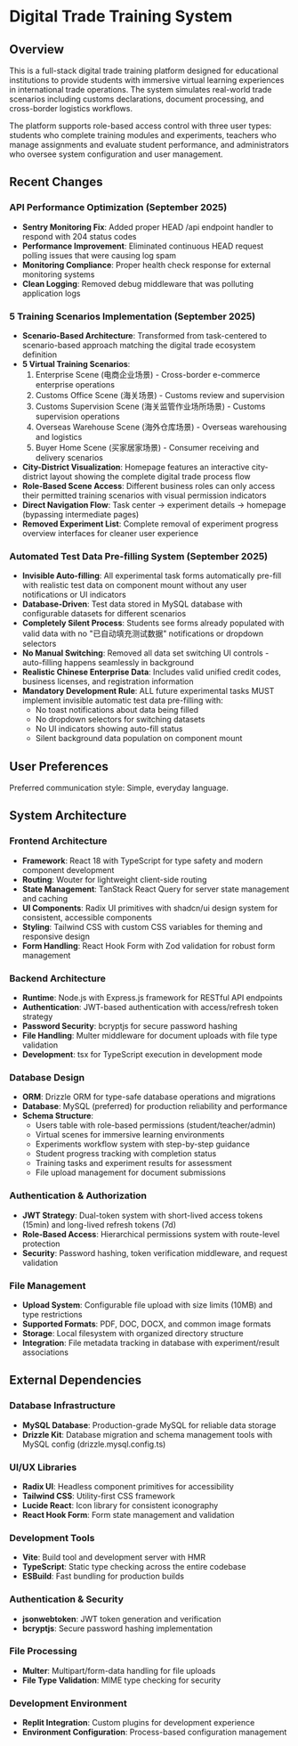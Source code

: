 # Digital Trade Training System

## Overview

This is a full-stack digital trade training platform designed for educational institutions to provide students with immersive virtual learning experiences in international trade operations. The system simulates real-world trade scenarios including customs declarations, document processing, and cross-border logistics workflows.

The platform supports role-based access control with three user types: students who complete training modules and experiments, teachers who manage assignments and evaluate student performance, and administrators who oversee system configuration and user management.

## Recent Changes

### API Performance Optimization (September 2025)
- **Sentry Monitoring Fix**: Added proper HEAD /api endpoint handler to respond with 204 status codes
- **Performance Improvement**: Eliminated continuous HEAD request polling issues that were causing log spam
- **Monitoring Compliance**: Proper health check response for external monitoring systems
- **Clean Logging**: Removed debug middleware that was polluting application logs

### 5 Training Scenarios Implementation (September 2025)
- **Scenario-Based Architecture**: Transformed from task-centered to scenario-based approach matching the digital trade ecosystem definition
- **5 Virtual Training Scenarios**: 
  1. Enterprise Scene (电商企业场景) - Cross-border e-commerce enterprise operations
  2. Customs Office Scene (海关场景) - Customs review and supervision
  3. Customs Supervision Scene (海关监管作业场所场景) - Customs supervision operations
  4. Overseas Warehouse Scene (海外仓库场景) - Overseas warehousing and logistics
  5. Buyer Home Scene (买家居家场景) - Consumer receiving and delivery scenarios
- **City-District Visualization**: Homepage features an interactive city-district layout showing the complete digital trade process flow
- **Role-Based Scene Access**: Different business roles can only access their permitted training scenarios with visual permission indicators
- **Direct Navigation Flow**: Task center → experiment details → homepage (bypassing intermediate pages)
- **Removed Experiment List**: Complete removal of experiment progress overview interfaces for cleaner user experience

### Automated Test Data Pre-filling System (September 2025)
- **Invisible Auto-filling**: All experimental task forms automatically pre-fill with realistic test data on component mount without any user notifications or UI indicators
- **Database-Driven**: Test data stored in MySQL database with configurable datasets for different scenarios  
- **Completely Silent Process**: Students see forms already populated with valid data with no "已自动填充测试数据" notifications or dropdown selectors
- **No Manual Switching**: Removed all data set switching UI controls - auto-filling happens seamlessly in background
- **Realistic Chinese Enterprise Data**: Includes valid unified credit codes, business licenses, and registration information
- **Mandatory Development Rule**: ALL future experimental tasks MUST implement invisible automatic test data pre-filling with:
  - No toast notifications about data being filled
  - No dropdown selectors for switching datasets
  - No UI indicators showing auto-fill status
  - Silent background data population on component mount

## User Preferences

Preferred communication style: Simple, everyday language.

## System Architecture

### Frontend Architecture
- **Framework**: React 18 with TypeScript for type safety and modern component development
- **Routing**: Wouter for lightweight client-side routing
- **State Management**: TanStack React Query for server state management and caching
- **UI Components**: Radix UI primitives with shadcn/ui design system for consistent, accessible components
- **Styling**: Tailwind CSS with custom CSS variables for theming and responsive design
- **Form Handling**: React Hook Form with Zod validation for robust form management

### Backend Architecture
- **Runtime**: Node.js with Express.js framework for RESTful API endpoints
- **Authentication**: JWT-based authentication with access/refresh token strategy
- **Password Security**: bcryptjs for secure password hashing
- **File Handling**: Multer middleware for document uploads with file type validation
- **Development**: tsx for TypeScript execution in development mode

### Database Design
- **ORM**: Drizzle ORM for type-safe database operations and migrations
- **Database**: MySQL (preferred) for production reliability and performance
- **Schema Structure**:
  - Users table with role-based permissions (student/teacher/admin)
  - Virtual scenes for immersive learning environments
  - Experiments workflow system with step-by-step guidance
  - Student progress tracking with completion status
  - Training tasks and experiment results for assessment
  - File upload management for document submissions

### Authentication & Authorization
- **JWT Strategy**: Dual-token system with short-lived access tokens (15min) and long-lived refresh tokens (7d)
- **Role-Based Access**: Hierarchical permissions system with route-level protection
- **Security**: Password hashing, token verification middleware, and request validation

### File Management
- **Upload System**: Configurable file upload with size limits (10MB) and type restrictions
- **Supported Formats**: PDF, DOC, DOCX, and common image formats
- **Storage**: Local filesystem with organized directory structure
- **Integration**: File metadata tracking in database with experiment/result associations

## External Dependencies

### Database Infrastructure
- **MySQL Database**: Production-grade MySQL for reliable data storage
- **Drizzle Kit**: Database migration and schema management tools with MySQL config (drizzle.mysql.config.ts)

### UI/UX Libraries
- **Radix UI**: Headless component primitives for accessibility
- **Tailwind CSS**: Utility-first CSS framework
- **Lucide React**: Icon library for consistent iconography
- **React Hook Form**: Form state management and validation

### Development Tools
- **Vite**: Build tool and development server with HMR
- **TypeScript**: Static type checking across the entire codebase
- **ESBuild**: Fast bundling for production builds

### Authentication & Security
- **jsonwebtoken**: JWT token generation and verification
- **bcryptjs**: Secure password hashing implementation

### File Processing
- **Multer**: Multipart/form-data handling for file uploads
- **File Type Validation**: MIME type checking for security

### Development Environment
- **Replit Integration**: Custom plugins for development experience
- **Environment Configuration**: Process-based configuration management
